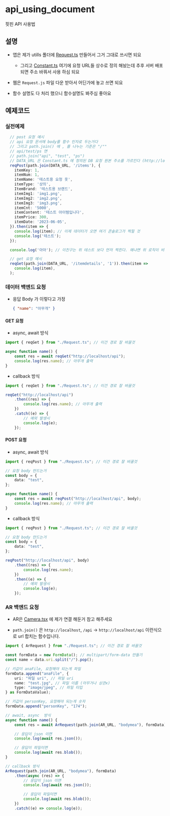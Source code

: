 # api_using_document

핏핀 API 사용법

## 설명

-   앱은 제가 utills 폴더에 [Request.ts](https://github.com/fit-pin/fitpin_frontend/blob/ff73e669f01a6b2e9d1ad86887f724488fffd365/android/app/src/utills/Request.ts) 만들어서 그거 그대로 쓰시면 되요

    -   그리고 [Constant.ts](https://github.com/fit-pin/fitpin_frontend/blob/ff73e669f01a6b2e9d1ad86887f724488fffd365/android/app/src/Constant.ts) 여기에 요청 URL들 상수로 정의 해놨는데 추후 서버 배포 되면 주소 바꿔서 사용 하심 되요

-   웹은 `Request.js` 파일 다운 받아서 어딘가에 놓고 쓰면 되요

-   함수 설명도 다 처리 했으니 함수설명도 봐주심 좋아요

## 예제코드
### 실전예제

```ts
  // post 요청 예시
  // api 요청 문서에 body를 함수 인자로 두는거다
  // 그리고 path.join() 에 , 를 나누는 기준은 "/""
  // api/test/ps 면
  // path.join("api", "test", "ps")
  // DATA_URL 은 Constant.ts 에 정의된 DB 요청 원본 주소를 가르킨다 (http://localhost/)
  reqPost(path.join(DATA_URL, '/items'), {
    itemKey: 1,
    itemNum: 1,
    itemName: '테스트용 요청 옷',
    itemType: '상의',
    ItemBrand: '테스트용 브랜드',
    itemImg1: 'img1.png',
    itemImg2: 'img2.png',
    itemImg3: 'img3.png',
    itemCnt: '5000',
    itemContent: '테스트 아이템입니다',
    itemPrice: 300,
    itemDate: '2023-06-05',
  }).then(item => {
    console.log(item); // 이제 데이터가 오면 여기 콘솔로그가 찍힐 것
    console.log('테스트');
  });

  console.log('아아'); // 이친구는 위 테스트 보다 먼저 찍힌다. 왜냐면 위 로직이 비동기이다

  // get 요청 예시
  reqGet(path.join(DATA_URL, '/itemdetails', '1')).then(item =>
    console.log(item),
  );
```

### 데이터 백엔드 요청

-   응답 Body 가 이렇다고 가정

    ```json
    { "name": "아무개" }
    ```

#### GET 요청

-   async, await 방식

```ts
import { reqGet } from "./Request.ts"; // 이건 경로 잘 바꿀것

async function name() {
    const res = await reqGet("http://localhost/api");
    console.log(res.name); // 아무개 출력
}
```

-   callback 방식

```ts
import { reqGet } from "./Request.ts"; // 이건 경로 잘 바꿀것

reqGet("http://localhost/api")
    .then((res) => {
        console.log(res.name); // 아무개 출력
    })
    .catch((e) => {
        // 예외 발생시
        console.log(e);
    });
```

#### POST 요청

-   async, await 방식

```ts
import { reqPost } from "./Request.ts"; // 이건 경로 잘 바꿀것

// 요청 body 만드는거
const body = {
    data: "test",
};

async function name() {
    const res = await reqPost("http://localhost/api", body);
    console.log(res.name); // 아무개 출력
}
```

-   callback 방식

```ts
import { reqPost } from "./Request.ts"; // 이건 경로 잘 바꿀것

// 요청 body 만드는거
const body = {
    data: "test",
};

reqPost("http://localhost/api", body)
    .then((res) => {
        console.log(res.name);
    })
    .then((e) => {
        // 예외 발생시
        console.log(e);
    });
```

### AR 백엔드 요청

-   AR은 [Camera.tsx](https://github.com/fit-pin/fitpin_frontend/blob/ff73e669f01a6b2e9d1ad86887f724488fffd365/android/app/src/screens/Main/Camera.tsx#L98-L117) 에 제가 연결 해둔거 참고 해주세요

-   `path.join()` 은 `http://localhost`, `/api` -> `http://localhost/api` 이런식으로 url 합치는 함수입니다.

```ts
import { ArRequest } from "./Request.ts"; // 이건 경로 잘 바꿀것

const formData = new FormData(); // multipart/form-data 만들기
const name = data.uri.split("/").pop();

// 키값이 anaFile, 요청해야 되는게 파일
formData.append("anaFile", {
    uri: "파일 uri", // 파일 uri
    name: "test.jpg", // 파일 이름 (아무거나 상관x)
    type: "image/jpeg", // 파일 타입
} as FormDataValue);

// 키값이 personKey, 요청해야 되는게 숫자
formData.append("personKey", "174");

// await, async  방식
async function name() {
    const res = await ArRequest(path.join(AR_URL, "bodymea"), formData);

    // 응답이 json 이면
    console.log(await res.json());

    // 응답이 파일이면
    console.log(await res.blob());
}

// callback 방식
ArRequest(path.join(AR_URL, "bodymea"), formData)
    .then(async (res) => {
        // 응답이 json 이면
        console.log(await res.json());

        // 응답이 파일이면
        console.log(await res.blob());
    })
    .catch((e) => console.log(e));
```
